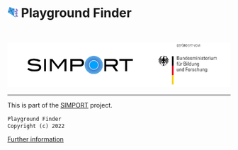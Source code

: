 # <img src="src/assets/icon/favicon.png" width="24" height="24" /> Playground Finder

</br>

[![](documents/simport_bmbf_logo.png)](https://simport.net/)

---

This is part of the [SIMPORT][simport] project.

```
Playground Finder
Copyright (c) 2022 
```

[Further information](LICENSE)

[simport]: https://simport.net/
[ionic]: https://ionicframework.com/
[ionic-cli]: https://ionicframework.com/docs/cli
[capacitor]: https://capacitorjs.com/
[angular]: https://angular.io/

